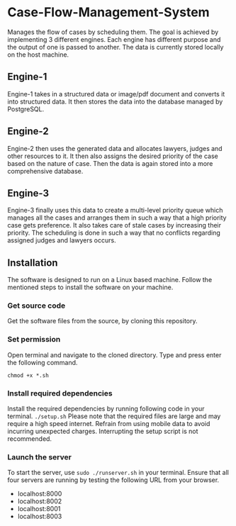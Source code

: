 # Case-Flow-Management-System

Manages the flow of cases by scheduling them. The goal is achieved by implementing 3 different engines. Each engine has different purpose and the output of one is passed to another. The data is currently stored locally on the host machine.

## Engine-1

Engine-1 takes in a structured data or image/pdf document and converts it into structured data. It then stores the data into the database managed by PostgreSQL.

## Engine-2

Engine-2 then uses the generated data and allocates lawyers, judges and other resources to it. It then also assigns the desired priority of the case based on the nature of case. Then the data is again stored into a more comprehensive database.

## Engine-3

Engine-3 finally uses this data to create a multi-level priority queue which manages all the cases and arranges them in such a way that a high priority case gets preference. It also takes care of stale cases by increasing their priority. The scheduling is done in such a way that no conflicts regarding assigned judges and lawyers occurs.

## Installation

The software is designed to run on a Linux based machine. Follow the mentioned steps to install the software on your machine.

### Get source code

Get the software files from the source, by cloning this repository.

### Set permission

Open terminal and navigate to the cloned directory. Type and press enter the following command.

``` chmod +x *.sh ```

### Install required dependencies

Install the required dependencies by running following code in your terminal.
``` ./setup.sh ```
Please note that the required files are large and may require a high speed internet. Refrain from using mobile data to avoid incurring unexpected charges. Interrupting the setup script is not recommended.

### Launch the server

To start the server, use ``` sudo ./runserver.sh ``` in your terminal. Ensure that all four servers are running by testing the following URL from your browser.
- localhost:8000
- localhost:8002
- localhost:8001
- localhost:8003 
